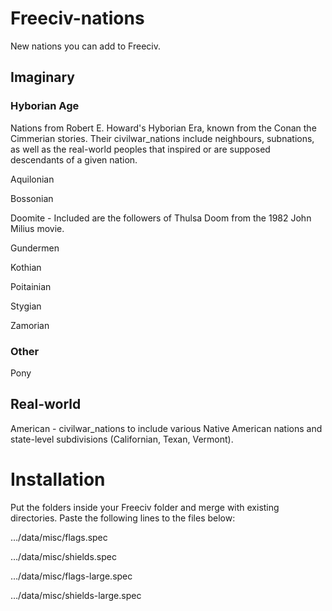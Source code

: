 # Freeciv-nations
New nations you can add to Freeciv.


## Imaginary

### Hyborian Age

Nations from Robert E. Howard's Hyborian Era, known from the Conan the Cimmerian stories. Their civilwar_nations include neighbours, subnations, as well as the real-world peoples that inspired or are supposed descendants of a given nation.

Aquilonian

Bossonian

Doomite - Included are the followers of Thulsa Doom from the 1982 John Milius movie.

Gundermen

Kothian

Poitainian

Stygian

Zamorian

### Other

Pony

## Real-world

American - civilwar_nations to include various Native American nations and state-level subdivisions (Californian, Texan, Vermont).

# Installation

Put the folders inside your Freeciv folder and merge with existing directories. Paste the following lines to the files below:

…/data/misc/flags.spec

…/data/misc/shields.spec

…/data/misc/flags-large.spec

…/data/misc/shields-large.spec

